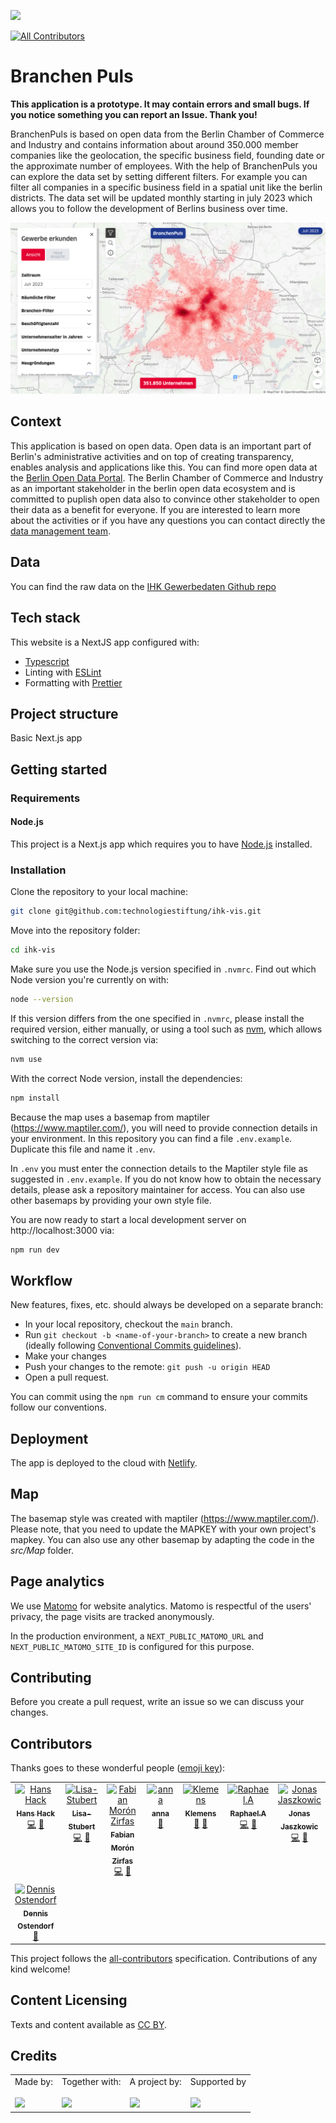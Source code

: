![](https://img.shields.io/badge/Built%20with%20%E2%9D%A4%EF%B8%8F-at%20Technologiestiftung%20Berlin-blue)

<!-- ALL-CONTRIBUTORS-BADGE:START - Do not remove or modify this section -->

[![All Contributors](https://img.shields.io/badge/all_contributors-8-orange.svg?style=flat-square)](#contributors-)

<!-- ALL-CONTRIBUTORS-BADGE:END -->

# Branchen Puls

**This application is a prototype. It may contain errors and small bugs. If you notice something you can report an Issue. Thank you!**

BranchenPuls is based on open data from the Berlin Chamber of Commerce and Industry and contains information about around 350.000 member companies like the geolocation, the specific business field, founding date or the approximate number of employees. With the help of BranchenPuls you can explore the data set by setting different filters. For example you can filter all companies in a specific business field in a spatial unit like the berlin districts. The data set will be updated monthly starting in july 2023 which allows you to follow the development of Berlins business over time. 

![screenshot](/public/screenshot.png)

## Context

This application is based on open data. Open data is an important part of Berlin's administrative activities and on top of creating transparency, enables analysis and applications like this. You can find more open data at the [Berlin Open Data Portal](https://daten.berlin.de). The Berlin Chamber of Commerce and Industry as an important stakeholder in the berlin open data ecosystem and is committed to puplish open data also to convince other stakeholder to open their data as a benefit for everyone. If you are interested to learn more about the activities or if you have any questions you can contact directly the [data management team](https://www.ihk.de/berlin/service-und-beratung/digitalisierung/open-data-5691102).

## Data

You can find the raw data on the [IHK Gewerbedaten Github repo](https://github.com/IHKBerlin/IHKBerlin_Gewerbedaten/tree/master)

## Tech stack

This website is a NextJS app configured with:

- [Typescript](https://www.typescriptlang.org/)
- Linting with [ESLint](https://eslint.org/)
- Formatting with [Prettier](https://prettier.io/)

## Project structure

Basic Next.js app

## Getting started

### Requirements

#### Node.js

This project is a Next.js app which requires you to have [Node.js](https://nodejs.org/en/) installed.

### Installation

Clone the repository to your local machine:

```bash
git clone git@github.com:technologiestiftung/ihk-vis.git
```

Move into the repository folder:

```bash
cd ihk-vis
```

Make sure you use the Node.js version specified in `.nvmrc`. Find out which Node version you're currently on with:

```bash
node --version
```

If this version differs from the one specified in `.nvmrc`, please install the required version, either manually, or using a tool such as [nvm](https://github.com/nvm-sh/nvm), which allows switching to the correct version via:

```bash
nvm use
```

With the correct Node version, install the dependencies:

```bash
npm install
```

Because the map uses a basemap from maptiler (https://www.maptiler.com/), you will need to provide connection details in your environment. In this repository you can find a file `.env.example`. Duplicate this file and name it `.env`.

In `.env` you must enter the connection details to the Maptiler style file as suggested in `.env.example`. If you do not know how to obtain the necessary details, please ask a repository maintainer for access. You can also use other basemaps by providing your own style file.

You are now ready to start a local development server on http://localhost:3000 via:

```bash
npm run dev
```

## Workflow

New features, fixes, etc. should always be developed on a separate branch:

- In your local repository, checkout the `main` branch.
- Run `git checkout -b <name-of-your-branch>` to create a new branch (ideally following [Conventional Commits guidelines](https://www.conventionalcommits.org)).
- Make your changes
- Push your changes to the remote: `git push -u origin HEAD`
- Open a pull request.

You can commit using the `npm run cm` command to ensure your commits follow our conventions.

## Deployment

The app is deployed to the cloud with [Netlify](https://www.netlify.com/).

## Map

The basemap style was created with maptiler (https://www.maptiler.com/). Please note, that you need to update the MAPKEY with your own project's mapkey. You can also use any other basemap by adapting the code in the _src/Map_ folder.

## Page analytics

We use [Matomo](https://matomo.org/) for website analytics. Matomo is respectful of the users' privacy, the page visits are tracked anonymously.

In the production environment, a `NEXT_PUBLIC_MATOMO_URL` and `NEXT_PUBLIC_MATOMO_SITE_ID` is configured for this purpose.

## Contributing

Before you create a pull request, write an issue so we can discuss your changes.

## Contributors

Thanks goes to these wonderful people ([emoji key](https://allcontributors.org/docs/en/emoji-key)):

<!-- ALL-CONTRIBUTORS-LIST:START - Do not remove or modify this section -->
<!-- prettier-ignore-start -->
<!-- markdownlint-disable -->
<table>
  <tbody>
    <tr>
      <td align="center" valign="top" width="14.28%"><a href="https://hanshack.com/"><img src="https://avatars.githubusercontent.com/u/8025164?v=4?s=64" width="64px;" alt="Hans Hack"/><br /><sub><b>Hans Hack</b></sub></a><br /><a href="https://github.com/technologiestiftung/ihk-vis/commits?author=hanshack" title="Code">💻</a> <a href="https://github.com/technologiestiftung/ihk-vis/commits?author=hanshack" title="Documentation">📖</a></td>
      <td align="center" valign="top" width="14.28%"><a href="https://github.com/Lisa-Stubert"><img src="https://avatars.githubusercontent.com/u/61182572?v=4?s=64" width="64px;" alt="Lisa-Stubert"/><br /><sub><b>Lisa-Stubert</b></sub></a><br /><a href="https://github.com/technologiestiftung/ihk-vis/commits?author=Lisa-Stubert" title="Code">💻</a> <a href="https://github.com/technologiestiftung/ihk-vis/commits?author=Lisa-Stubert" title="Documentation">📖</a></td>
      <td align="center" valign="top" width="14.28%"><a href="https://fabianmoronzirfas.me"><img src="https://avatars.githubusercontent.com/u/315106?v=4?s=64" width="64px;" alt="Fabian Morón Zirfas"/><br /><sub><b>Fabian Morón Zirfas</b></sub></a><br /><a href="https://github.com/technologiestiftung/ihk-vis/commits?author=ff6347" title="Code">💻</a> <a href="https://github.com/technologiestiftung/ihk-vis/commits?author=ff6347" title="Documentation">📖</a></td>
      <td align="center" valign="top" width="14.28%"><a href="https://fhp.incom.org/profile/9200/projects"><img src="https://avatars.githubusercontent.com/u/46717848?v=4?s=64" width="64px;" alt="anna"/><br /><sub><b>anna</b></sub></a><br /><a href="#design-annameide" title="Design">🎨</a></td>
      <td align="center" valign="top" width="14.28%"><a href="https://github.com/KlemensM"><img src="https://avatars.githubusercontent.com/u/98896505?v=4?s=64" width="64px;" alt="Klemens"/><br /><sub><b>Klemens</b></sub></a><br /><a href="#ideas-KlemensM" title="Ideas, Planning, & Feedback">🤔</a> <a href="#data-KlemensM" title="Data">🔣</a></td>
      <td align="center" valign="top" width="14.28%"><a href="https://github.com/raphael-arce"><img src="https://avatars.githubusercontent.com/u/8709861?v=4?s=64" width="64px;" alt="Raphael.A"/><br /><sub><b>Raphael.A</b></sub></a><br /><a href="https://github.com/technologiestiftung/ihk-vis/commits?author=raphael-arce" title="Code">💻</a> <a href="https://github.com/technologiestiftung/ihk-vis/pulls?q=is%3Apr+reviewed-by%3Araphael-arce" title="Reviewed Pull Requests">👀</a></td>
      <td align="center" valign="top" width="14.28%"><a href="https://github.com/Jaszkowic"><img src="https://avatars.githubusercontent.com/u/10830180?v=4?s=64" width="64px;" alt="Jonas Jaszkowic"/><br /><sub><b>Jonas Jaszkowic</b></sub></a><br /><a href="https://github.com/technologiestiftung/ihk-vis/commits?author=Jaszkowic" title="Code">💻</a> <a href="https://github.com/technologiestiftung/ihk-vis/pulls?q=is%3Apr+reviewed-by%3AJaszkowic" title="Reviewed Pull Requests">👀</a></td>
    </tr>
    <tr>
      <td align="center" valign="top" width="14.28%"><a href="https://github.com/dnsos"><img src="https://avatars.githubusercontent.com/u/15640196?v=4?s=64" width="64px;" alt="Dennis Ostendorf"/><br /><sub><b>Dennis Ostendorf</b></sub></a><br /><a href="#design-dnsos" title="Design">🎨</a></td>
    </tr>
  </tbody>
</table>

<!-- markdownlint-restore -->
<!-- prettier-ignore-end -->

<!-- ALL-CONTRIBUTORS-LIST:END -->

This project follows the [all-contributors](https://github.com/all-contributors/all-contributors) specification. Contributions of any kind welcome!

## Content Licensing

Texts and content available as [CC BY](https://creativecommons.org/licenses/by/3.0/de/).

## Credits

<table>
  <tr>
    <td>
      Made by: <a href="https://odis-berlin.de">
        <br />
        <br />
        <img width="200" src="https://logos.citylab-berlin.org/logo-odis-berlin.svg" />
      </a>
    </td>
    <td>
      Together with: <a href="https://citylab-berlin.org/en/start/">
        <br />
        <br />
        <img width="200" src="https://logos.citylab-berlin.org/logo-citylab-berlin.svg" />
      </a>
    </td>
    <td>
      A project by: <a href="https://www.technologiestiftung-berlin.de/en/">
        <br />
        <br />
        <img width="150" src="https://logos.citylab-berlin.org/logo-technologiestiftung-berlin-en.svg" />
      </a>
    </td>
    <td>
      Supported by <a href="https://www.berlin.de/rbmskzl/">
        <br />
        <br />
        <img width="80" src="https://citylab-berlin.org/wp-content/uploads/2021/12/B_RBmin_Skzl_Logo_DE_V_PT_RGB-300x200.png" />
      </a>
    </td>
  </tr>
</table>

